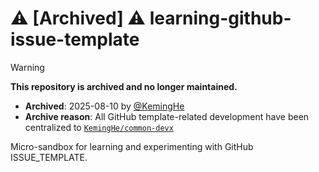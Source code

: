 # ⚠️ [Archived] ⚠️ learning-github-issue-template

> [!WARNING]
> **This repository is archived and no longer maintained.**
>
> - **Archived**: 2025-08-10 by [@KemingHe](https://github.com/KemingHe)
> - **Archive reason**: All GitHub template-related development have been centralized to [`KemingHe/common-devx`](https://github.com/KemingHe/common-devx)

Micro-sandbox for learning and experimenting with GitHub ISSUE_TEMPLATE.
